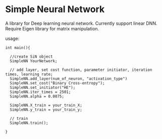 # Simple Neural Network

A library for Deep learning neural network. Currently support linear DNN. Require Eigen library for matrix manipulation.

usage:

```
int main(){

  //create SiN object
  SimpleNN YourNetwork;
  
  // add layer, set cost function, parameter initiator, iteration times, learning rate;
  SimpleNN.add_layer(num_of_neuron, "activation_type")
  SimpleNN.set_cost("Binary Cross-entropy");
  SimpleNN.set_initiator("HE");
  SimpleNN.iter_times = 2501;
  SimpleNN.alpha = 0.0075;  

  SimpleNN.X_train = your_train_X;
  SimpleNN.y_train = your_train_y;

  // train
  SimpleNN.train();

}
```
